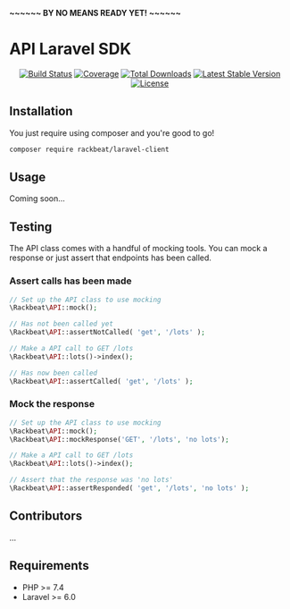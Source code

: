 **~~~~~~ BY NO MEANS READY YET! ~~~~~~**

# API Laravel SDK

<p align="center"> 
<a href="https://travis-ci.org/Rackbeat/laravel-client"><img src="https://img.shields.io/travis/Rackbeat/laravel-client.svg?style=flat-square" alt="Build Status"></a>
<a href="https://coveralls.io/github/Rackbeat/laravel-client"><img src="https://img.shields.io/coveralls/Rackbeat/laravel-client.svg?style=flat-square" alt="Coverage"></a>
<a href="https://packagist.org/packages/rackbeat/laravel-client"><img src="https://img.shields.io/packagist/dt/rackbeat/laravel-client.svg?style=flat-square" alt="Total Downloads"></a>
<a href="https://packagist.org/packages/rackbeat/laravel-client"><img src="https://img.shields.io/packagist/v/rackbeat/laravel-client.svg?style=flat-square" alt="Latest Stable Version"></a>
<a href="https://packagist.org/packages/rackbeat/laravel-client"><img src="https://img.shields.io/packagist/l/rackbeat/laravel-client.svg?style=flat-square" alt="License"></a>
</p>

## Installation

You just require using composer and you're good to go!

```bash
composer require rackbeat/laravel-client
```

## Usage

Coming soon...

## Testing

The API class comes with a handful of mocking tools. You can mock a response or just assert that endpoints has been called.

### Assert calls has been made
```php
// Set up the API class to use mocking
\Rackbeat\API::mock();

// Has not been called yet 
\Rackbeat\API::assertNotCalled( 'get', '/lots' );

// Make a API call to GET /lots
\Rackbeat\API::lots()->index();

// Has now been called
\Rackbeat\API::assertCalled( 'get', '/lots' );
```

### Mock the response
```php
// Set up the API class to use mocking
\Rackbeat\API::mock();
\Rackbeat\API::mockResponse('GET', '/lots', 'no lots');

// Make a API call to GET /lots
\Rackbeat\API::lots()->index();

// Assert that the response was 'no lots'
\Rackbeat\API::assertResponded( 'get', '/lots', 'no lots' );
```

## Contributors

...

## Requirements
* PHP >= 7.4
* Laravel >= 6.0
